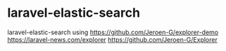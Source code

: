 # laravel-elastic-search
laravel-elastic-search using https://github.com/Jeroen-G/explorer-demo https://laravel-news.com/explorer https://github.com/Jeroen-G/Explorer
